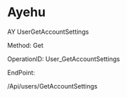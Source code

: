 #     Ayehu


AY UserGetAccountSettings

Method: Get

OperationID: User_GetAccountSettings

EndPoint:

/Api/users/GetAccountSettings
